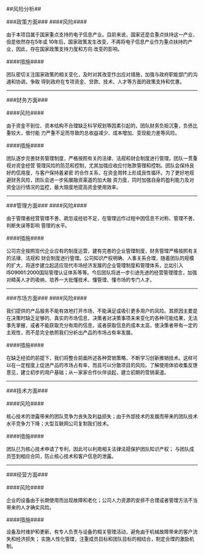##风险分析##


###政策方面###
####风险####
<p style="font-size:90%; color:black; font-weight:500">
	由于本项目属于国家重点支持的电子信息产业。目前来说，国家还是会重点扶持这一产业，但是依然存在5年或	10年后，国家政策发生改变，不再将电子信息产业作为重点扶持的产业，因此，存在国家政策支持力度和方向	改变的影响。
</p>

####措施####
<p style="font-size:90%; color:black;font-weight:500">
	团队密切关注国家政策的相关变化，及时对其改变作出应对措施，加强与政府职能部门的沟通和协调，争取
	得到政府在专项资金、贷款、技术、人才等方面的政策支持和优惠。
</p>

---

###财务方面###

####风险####
<p style="font-size:90%; color:black;font-weight:500">
	由于资金不到位、资本结构不合理缺乏科学规划等因素引起的，团队财务负担沉重，负债比重较大，偿付能
	力严重不足而导致的总收益减少、成本增加、变现能力差等风险。
</p>

####措施####
<p  style="font-size:90%; color:black;font-weight:500"> 
	团队逐步完善财务管理制度，严格按照有关的法律、法规和财会制度进行管理。团队一贯重视对资金经营
	管理风险的防范和控制，尤其加强应收应付账款管理和控制。团队会保持良好的信用度，与客户保持着紧密
	的合作关系，在资金周转上形成良性循环。为了更好地规避财务风险，团队会进一步拓展融资渠道的加大融
	资力度，同时加强自身的盈利能力及对资金运行情况的监控，最大限度地提高资金使用效率。
</p>

---

###管理方面###
####风险####
<p style="font-size:90%; color:black;font-weight:500">
	由于管理者经营管理不善、疏忽或经验不足，在管理运作过程中因信息不对称、管理不善、判断失误等影响
	管理的水平。 
</p>

####措施####
<p style="font-size:90%; color:black;font-weight:500">
	公司完全按照现代企业应有的制度运营，建有完善的企业管理制度，财务管理严格按照有关的法律、法规和
	财会制度进行管理。公司知识产权明确、人事关系合理，随着团队的规模的扩大，将逐步建立起适应现代市场经济发展的企业管理制度和管理体系，比如引入ISO9001:2000国际管理认证体系等等。今后团队将进一步引进先进的经营管理理念，加强对精英人才的吸纳，培养一大批懂技术、懂管理、懂市场的专门人才。
</p>

---

###市场方面###
####风险####
<p style="font-size:90%; color:black;font-weight:500">
我们提供的产品服务不能有效地打开市场，不能满足或吸引更多用户的风险。其原因主要是在决策时缺乏足够的、真实的市场信息，决策者对决策事项未来变化的各种可能结果，无法事先掌握，或者不能获取充分有用的信息，或者获取信息的成本太高，使决策者带有一定的主观性，而不是完全依照我们分析出产品的市场占有率发展。
</p>

####措施####
<p style="font-size:90%; color:black; font-weight:500">
	在缺乏经验的前提下，我们将整合前面所述各种营销策略，不断学习创新推销技术。这样可以在一定程度上促进产品的市场占有率，而且可以分散项目的风险。了解使用体验收集反馈意见，建立初步的用户基础；从一家家合作伙伴谈起，建立初期的营销渠道。
</p>

---

###技术方面###

####风险####
<p style="font-size:90%; color:black;font-weight:500">
	核心技术的泄露带来的团队竞争力丧失及利益损失；由于外部技术的发展而带来的团队技术水平竞争力下降；大型互联网公司复制我们技术。
</p>

####措施####
<p style="font-size:90%; color:black;font-weight:500" >
	团队已为核心技术申请了专利，因此可以利用相关法律法规保护团队知识产权；与团队成员签到相应合同，防止核心技术和客户信息的泄露。
</p>

---

###经营方面###

####风险####
<p style="font-size:90%; color:black;font-weight:500">
	企业的设备由于长期使用而出现故障和老化；公司人力资源的安排不合理或者管理方法不当带来的人才确实风险。
</p>
####措施####
<p style="font-size:90%; color:black;font-weight:500" >
	设备及时维护和更新，有专人负责与设备的相关管理活动，避免由于机械故障带来的客户流失和经济损失；实施人性化管理，注重成员目标和团队目标的相结合，制定合理的激励机制。
</p>
